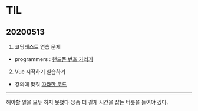 # TIL
## 20200513
1. 코딩테스트 연습 문제
- programmers : [핸드폰 번호 가리기](https://github.com/jina95/TIL/blob/master/Algorithm/LEVEL%201/%ED%95%B8%EB%93%9C%ED%8F%B0%20%EB%B2%88%ED%98%B8%20%EA%B0%80%EB%A6%AC%EA%B8%B0.html)

2. Vue 시작하기 실습하기 
- 강의에 맞춰 [따라한 코드](https://github.com/jina95/vueStudy_learnVueJs)

<hr/>

해야할 일을 모두 하지 못했다 😕좀 더 길게 시간을 잡는 버릇을 들여야 겠다.


